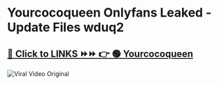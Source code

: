 
 # Yourcocoqueen Onlyfans Leaked - Update Files wduq2

## <h2><a href="https://clipsfans.com/Yourcocoqueen&ref=git">🔗 Click to LINKS ⏩⏩ 👉 🟢 Yourcocoqueen </a></h2>

<a href="https://clipsfans.com/Yourcocoqueen&ref=git" rel="nofollow" data-target="animated-image.originalLink"><img src="https://i.ibb.co.com/xMMVF88/686577567.gif" alt="Viral Video Original" style="max-width: 100%; display: inline-block;" data-target="animated-image.originalImage"></a>

